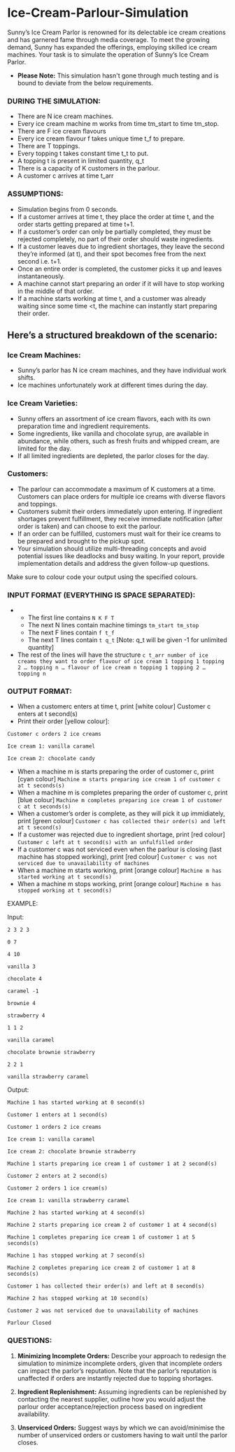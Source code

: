 # Ice-Cream-Parlour-Simulation

Sunny’s Ice Cream Parlor is renowned for its delectable ice cream creations and has garnered fame through media coverage. To meet the growing demand, Sunny has expanded the offerings, employing skilled ice cream machines. Your task is to simulate the operation of Sunny’s Ice Cream Parlor.

- <b>Please Note:</b> This simulation hasn't gone through much testing and is bound to deviate from the below requirements.

### DURING THE SIMULATION:
- There are N ice cream machines.
- Every ice cream machine m works from time tm_start to time tm_stop.
- There are F ice cream flavours
- Every ice cream flavour f takes unique time t_f to prepare.
- There are T toppings.
- Every topping t takes constant time t_t to put.
- A topping t is present in limited quantity, q_t
- There is a capacity of K customers in the parlour.
- A customer c arrives at time t_arr


### ASSUMPTIONS:
- Simulation begins from 0 seconds.
- If a customer arrives at time t, they place the order at time t, and the order starts getting prepared at time t+1.
- If a customer’s order can only be partially completed, they must be rejected completely, no part of their order should waste ingredients.
- If a customer leaves due to ingredient shortages, they leave the second they’re informed (at t), and their spot becomes free from the next second i.e. t+1.
- Once an entire order is completed, the customer picks it up and leaves instantaneously.
- A machine cannot start preparing an order if it will have to stop working in the middle of that order.
- If a machine starts working at time t, and a customer was already waiting since some time <t, the machine can instantly start preparing their order.

## Here’s a structured breakdown of the scenario:

### Ice Cream Machines:
- Sunny’s parlor has N ice cream machines, and they have individual work shifts.
- Ice machines unfortunately work at different times during the day.

### Ice Cream Varieties:
- Sunny offers an assortment of ice cream flavors, each with its own preparation time and ingredient requirements.
- Some ingredients, like vanilla and chocolate syrup, are available in abundance, while others, such as fresh fruits and whipped cream, are limited for the day.
- If all limited ingredients are depleted, the parlor closes for the day.

### Customers:
- The parlour can accommodate a maximum of K customers at a time. Customers can place orders for multiple ice creams with diverse flavors and toppings.
- Customers submit their orders immediately upon entering. If ingredient shortages prevent fulfillment, they receive immediate notification (after order is taken) and can choose to exit the parlour.
- If an order can be fulfilled, customers must wait for their ice creams to be prepared and brought to the pickup spot.
- Your simulation should utilize multi-threading concepts and avoid potential issues like deadlocks and busy waiting. In your report, provide implementation details and address the given follow-up questions. 

Make sure to colour code your output using the specified colours.

### INPUT FORMAT (EVERYTHING IS SPACE SEPARATED):

- - The first line contains `N K F T`
  - The next N lines contain machine timings `tm_start tm_stop`
  - The next F lines contain `f t_f`
  - The next T lines contain `t q_t` [Note: q_t will be given -1 for unlimited quantity]
- The rest of the lines will have the structure `c t_arr number of ice creams they want to order flavour of ice cream 1 topping 1 topping 2 … topping n … flavour of ice cream n topping 1 topping 2 … topping n`

### OUTPUT FORMAT:
- When a customerc enters at time t, print [white colour] Customer c enters at t second(s)
- Print their order [yellow colour]:
```
Customer c orders 2 ice creams

Ice cream 1: vanilla caramel

Ice cream 2: chocolate candy
```
- When a machine m is starts preparing the order of customer c, print [cyan colour] `Machine m starts preparing ice cream 1 of customer c at t seconds(s)`
- When a machine m is completes preparing the order of customer c, print [blue colour] `Machine m completes preparing ice cream 1 of customer c at t seconds(s)`
- When a customer’s order is complete, as they will pick it up immidiately, print [green colour] `Customer c has collected their order(s) and left at t second(s)`
- If a customer was rejected due to ingredient shortage, print [red colour] `Customer c left at t second(s) with an unfulfilled order`
- If a customer c was not serviced even when the parlour is closing (last machine has stopped working), print [red colour] `Customer c was not serviced due to unavailability of machines`
- When a machine m starts working, print [orange colour] `Machine m has started working at t second(s)`
- When a machine m stops working, print [orange colour] `Machine m has stopped working at t second(s)`

EXAMPLE:

Input:
```
2 3 2 3

0 7

4 10

vanilla 3

chocolate 4

caramel -1

brownie 4

strawberry 4

1 1 2

vanilla caramel

chocolate brownie strawberry

2 2 1

vanilla strawberry caramel
```

Output:


```
Machine 1 has started working at 0 second(s)

Customer 1 enters at 1 second(s)

Customer 1 orders 2 ice creams

Ice cream 1: vanilla caramel

Ice cream 2: chocolate brownie strawberry

Machine 1 starts preparing ice cream 1 of customer 1 at 2 second(s)

Customer 2 enters at 2 second(s)

Customer 2 orders 1 ice cream(s)

Ice cream 1: vanilla strawberry caramel

Machine 2 has started working at 4 second(s)

Machine 2 starts preparing ice cream 2 of customer 1 at 4 second(s)

Machine 1 completes preparing ice cream 1 of customer 1 at 5 seconds(s)

Machine 1 has stopped working at 7 second(s)

Machine 2 completes preparing ice cream 2 of customer 1 at 8 seconds(s)

Customer 1 has collected their order(s) and left at 8 second(s)

Machine 2 has stopped working at 10 second(s)

Customer 2 was not serviced due to unavailability of machines

Parlour Closed
```

### QUESTIONS:

1. <b>Minimizing Incomplete Orders:</b> Describe your approach to redesign the simulation to minimize incomplete orders, given that incomplete orders can impact the parlor’s reputation. Note that the parlor’s reputation 
is unaffected if orders are instantly rejected due to topping shortages.

2. <b>Ingredient Replenishment:</b> Assuming ingredients can be replenished by contacting the nearest supplier, outline how you would adjust the parlour order acceptance/rejection process based on ingredient 
availability.

3. <b>Unserviced Orders:</b> Suggest ways by which we can avoid/minimise the number of unserviced orders or customers having to wait until the parlor closes.
